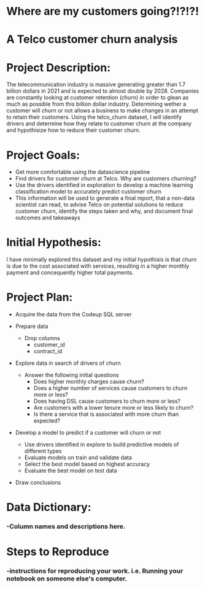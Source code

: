 # Where are my customers going?!?!?!
# A Telco customer churn analysis

# Project Description:
The telecommunication industry is massive generating greater than 1.7 billion dollars in 2021 and is expected to almost double by 2028. Companies are constantly looking at customer retention (churn) in order to glean as much as possible from this billion dollar industry. Determining wether a customer will churn or not allows a business to make changes in an attempt to retain their customers. Using the telco_churn dataset, I will identify drivers and determine how they relate to customer churn at the company and hypothisize how to reduce their customer churn.

# Project Goals:
* Get more comfortable using the datascience pipeline
* Find drivers for customer churn at Telco. Why are customers churning?
* Use the drivers identified in exploration to develop a machine learning classification model to accurately predict customer churn
* This information will be used to generate a final report, that a non-data scientist can read, to advise Telco on potential solutions to reduce customer churn, identify the steps taken and why, and document final outcomes and takeaways

# Initial Hypothesis:
I have minimally explored this dataset and my initial hypothisis is that churn is due to the cost associated with services, resulting in a higher monthly payment and concequently higher total payments.

# Project Plan:

* Acquire the data from the Codeup SQL server

* Prepare data
   * Drop columns
       * customer_id
       * contract_id

 
* Explore data in search of drivers of churn
   * Answer the following initial questions
       * Does higher monthly charges cause churn?
       * Does a higher number of services cause customers to churn more or less?
       * Does having DSL cause customers to churn more or less?
       * Are customers with a lower tenure more or less likely to churn?
       * Is there a service that is associated with more churn than expected?
      
* Develop a model to predict if a customer will churn or not
   * Use drivers identified in explore to build predictive models of different types
   * Evaluate models on train and validate data
   * Select the best model based on highest accuracy
   * Evaluate the best model on test data
 
* Draw conclusions

# Data Dictionary:
### -Column names and descriptions here.

# Steps to Reproduce
### -instructions for reproducing your work. i.e. Running your notebook on someone else's computer.

